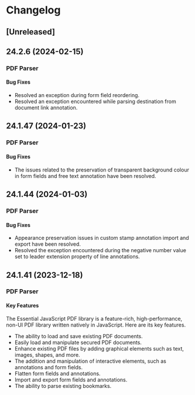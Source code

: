 # Changelog

## [Unreleased]

## 24.2.6 (2024-02-15)

### PDF Parser

#### Bug Fixes

- Resolved an exception during form field reordering.
- Resolved an exception encountered while parsing destination from document link annotation.

## 24.1.47 (2024-01-23)

### PDF Parser

#### Bug Fixes

- The issues related to the preservation of transparent background colour in form fields and free text annotation have been resolved.

## 24.1.44 (2024-01-03)

### PDF Parser

#### Bug Fixes

- Appearance preservation issues in custom stamp annotation import and export have been resolved.
- Resolved the exception encountered during the negative number value set to leader extension property of line annotations.

## 24.1.41 (2023-12-18)

### PDF Parser

#### Key Features

The Essential JavaScript PDF library is a feature-rich, high-performance, non-UI PDF library written natively in JavaScript. Here are its key features.

- The ability to load and save existing PDF documents.
- Easily load and manipulate secured PDF documents.
- Enhance existing PDF files by adding graphical elements such as text, images, shapes, and more.
- The addition and manipulation of interactive elements, such as annotations and form fields.
- Flatten form fields and annotations.
- Import and export form fields and annotations.
- The ability to parse existing bookmarks.
